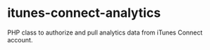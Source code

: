 # itunes-connect-analytics
PHP class to authorize and pull analytics data from iTunes Connect account.
